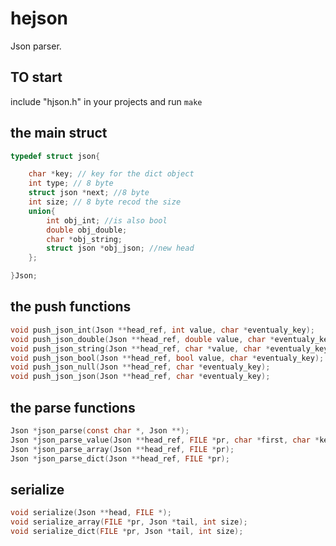 # hejson
Json parser.

## TO start
include "hjson.h" in your projects and run ```make```

## the main struct
```c
typedef struct json{

    char *key; // key for the dict object
    int type; // 8 byte
    struct json *next; //8 byte
    int size; // 8 byte recod the size
    union{  
        int obj_int; //is also bool
        double obj_double;
        char *obj_string;
        struct json *obj_json; //new head 
    };

}Json;

```

## the push functions

```c
void push_json_int(Json **head_ref, int value, char *eventualy_key);
void push_json_double(Json **head_ref, double value, char *eventualy_key);
void push_json_string(Json **head_ref, char *value, char *eventualy_key);
void push_json_bool(Json **head_ref, bool value, char *eventualy_key);
void push_json_null(Json **head_ref, char *eventualy_key);
void push_json_json(Json **head_ref, char *eventualy_key);

```
## the parse functions 
```c
Json *json_parse(const char *, Json **);
Json *json_parse_value(Json **head_ref, FILE *pr, char *first, char *key);
Json *json_parse_array(Json **head_ref, FILE *pr);
Json *json_parse_dict(Json **head_ref, FILE *pr);
```

## serialize

```c
void serialize(Json **head, FILE *);
void serialize_array(FILE *pr, Json *tail, int size);
void serialize_dict(FILE *pr, Json *tail, int size);
```